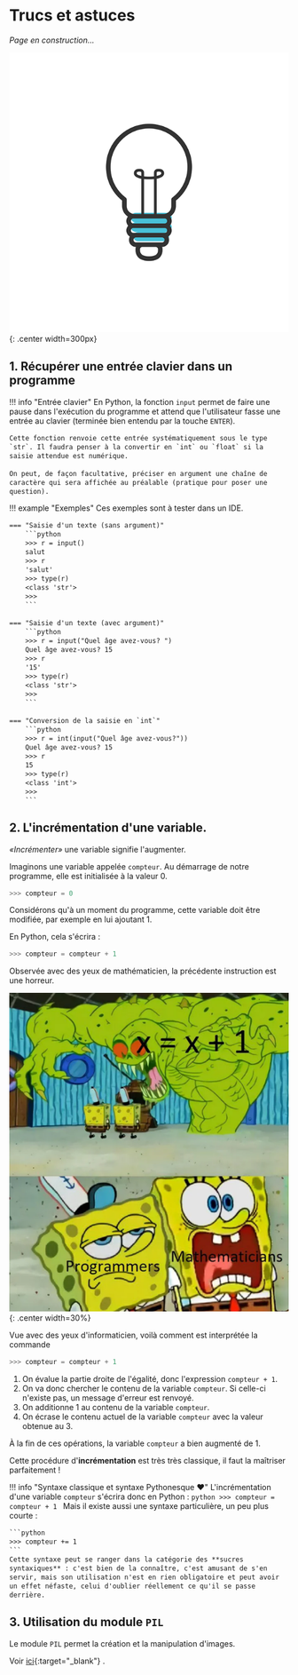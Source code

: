 # Trucs et astuces

*Page en construction...*

![texte alternatif](../../images/ampoule.png){: .center width=300px} 


## 1. Récupérer une entrée clavier dans un programme

!!! info "Entrée clavier"
    En Python, la fonction `input` permet de faire une pause dans l'exécution du programme et attend que l'utilisateur fasse une entrée au clavier (terminée bien entendu par la touche `ENTER`).

    Cette fonction renvoie cette entrée systématiquement sous le type `str`. Il faudra penser à la convertir en `int` ou `float` si la saisie attendue est numérique.

    On peut, de façon facultative, préciser en argument une chaîne de caractère qui sera affichée au préalable (pratique pour poser une question).

!!! example "Exemples"
    Ces exemples sont à tester dans un IDE.

    === "Saisie d'un texte (sans argument)"
        ```python
        >>> r = input()
        salut
        >>> r
        'salut'
        >>> type(r)
        <class 'str'>
        >>> 
        ```
    
    === "Saisie d'un texte (avec argument)"
        ```python
        >>> r = input("Quel âge avez-vous? ")
        Quel âge avez-vous? 15
        >>> r
        '15'
        >>> type(r)
        <class 'str'>
        >>> 
        ```
    
    === "Conversion de la saisie en `int`"
        ```python
        >>> r = int(input("Quel âge avez-vous?"))
        Quel âge avez-vous? 15
        >>> r
        15
        >>> type(r)
        <class 'int'>
        >>> 
        ```

## 2. L'incrémentation d'une variable.

*«Incrémenter»* une variable signifie l'augmenter. 

Imaginons une variable appelée ```compteur```. Au démarrage de notre programme, elle est initialisée à la valeur 0. 
```python
>>> compteur = 0
```

Considérons qu'à un moment du programme, cette variable doit être modifiée, par exemple en lui ajoutant 1.

En Python, cela s'écrira :

```python
>>> compteur = compteur + 1
```

Observée avec des yeux de mathématicien, la précédente instruction est une horreur.

![image](../images/memex.png){: .center width=30%}

Vue avec des yeux d'informaticien, voilà comment est interprétée la commande
```python
>>> compteur = compteur + 1
```

1. On évalue la partie droite de l'égalité, donc l'expression ```compteur + 1```.
2. On va donc chercher le contenu de la variable ```compteur```. Si celle-ci n'existe pas, un message d'erreur est renvoyé.
3. On additionne 1 au contenu de la variable ```compteur```.
4. On écrase le contenu actuel de la variable ```compteur``` avec la valeur obtenue au 3.   

À la fin de ces opérations, la variable ```compteur``` a bien augmenté de 1.

Cette procédure d'**incrémentation** est très très classique, il faut la maîtriser parfaitement !


!!! info "Syntaxe classique et syntaxe Pythonesque :heart:"
    L'incrémentation d'une variable ```compteur``` s'écrira donc en Python :
    ```python
    >>> compteur = compteur + 1
    ```
    Mais il existe aussi une syntaxe particulière, un peu plus courte :

    ```python
    >>> compteur += 1
    ```
    Cette syntaxe peut se ranger dans la catégorie des **sucres syntaxiques** : c'est bien de la connaître, c'est amusant de s'en servir, mais son utilisation n'est en rien obligatoire et peut avoir un effet néfaste, celui d'oublier réellement ce qu'il se passe derrière.

## 3. Utilisation du module `PIL`

Le module `PIL` permet la création et la manipulation d'images.

Voir [ici](https://cgouygou.github.io/2SNT/Activites/04-Image_numerique/01-image/#3-en-couleur-avec-python){:target="_blank"} .

